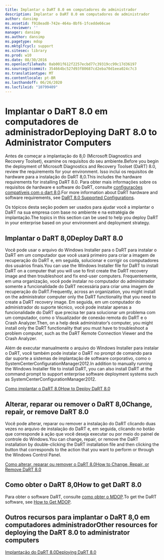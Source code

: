 ```yaml
---
title: Implantar o DaRT 8.0 em computadores de administrador
description: Implantar o DaRT 8.0 em computadores de administrador
author: dansimp
ms.assetid: f918ead8-742e-464a-8bf6-1fcedde66cae
ms.reviewer: ''
manager: dansimp
ms.author: dansimp
ms.pagetype: mdop
ms.mktglfcycl: support
ms.sitesec: library
ms.prod: w10
ms.date: 08/30/2016
ms.openlocfilehash: 0ab001f612f2257ecbd77c39319cc99c17d36197
ms.sourcegitcommit: 354664bc527d93f80687cd2eba70d1eea024c7c3
ms.translationtype: MT
ms.contentlocale: pt-BR
ms.lasthandoff: 06/26/2020
ms.locfileid: "10799409"
---
```

# <span data-ttu-id="68254-103">Implantar o DaRT 8.0 em computadores de administrador</span><span class="sxs-lookup"><span data-stu-id="68254-103">Deploying DaRT 8.0 to Administrator Computers</span></span>


<span data-ttu-id="68254-104">Antes de começar a implantação do 8,0 (Microsoft Diagnostics and Recovery Toolset), examine os requisitos do seu ambiente.</span><span class="sxs-lookup"><span data-stu-id="68254-104">Before you begin the deployment of Microsoft Diagnostics and Recovery Toolset (DaRT) 8.0, review the requirements for your environment.</span></span> <span data-ttu-id="68254-105">Isso inclui os requisitos de hardware para a instalação do DaRT 8,0.</span><span class="sxs-lookup"><span data-stu-id="68254-105">This includes the hardware requirements for installing DaRT 8.0.</span></span> <span data-ttu-id="68254-106">Para obter mais informações sobre os requisitos de hardware e software do DaRT, consulte [configurações compatíveis com o dart 8,0](dart-80-supported-configurations-dart-8.md).</span><span class="sxs-lookup"><span data-stu-id="68254-106">For more information about DaRT hardware and software requirements, see [DaRT 8.0 Supported Configurations](dart-80-supported-configurations-dart-8.md).</span></span>

<span data-ttu-id="68254-107">Os tópicos desta seção podem ser usados para ajudar você a implantar o DaRT na sua empresa com base no ambiente e na estratégia de implantação.</span><span class="sxs-lookup"><span data-stu-id="68254-107">The topics in this section can be used to help you deploy DaRT in your enterprise based on your environment and deployment strategy.</span></span>

## <span data-ttu-id="68254-108">Implantar o DaRT 8,0</span><span class="sxs-lookup"><span data-stu-id="68254-108">Deploy DaRT 8.0</span></span>


<span data-ttu-id="68254-109">Você pode usar o arquivo do Windows Installer para o DaRT para instalar o DaRT em um computador que você usará primeiro para criar a imagem de recuperação do DaRT e, em seguida, solucionar e corrigir os computadores dos usuários finais.</span><span class="sxs-lookup"><span data-stu-id="68254-109">You can use the Windows Installer file for DaRT to install DaRT on a computer that you will use to first create the DaRT recovery image and then troubleshoot and fix end-user computers.</span></span> <span data-ttu-id="68254-110">Frequentemente, em uma organização, você pode instalar no computador do administrador somente a funcionalidade do DaRT necessária para criar uma imagem de recuperação do DaRT.</span><span class="sxs-lookup"><span data-stu-id="68254-110">Frequently, across an organization, you might install on the administrator computer only the DaRT functionality that you need to create a DaRT recovery image.</span></span> <span data-ttu-id="68254-111">Em seguida, em um computador do administrador do suporte técnico, você pode instalar apenas a funcionalidade do DaRT que precisa ter para solucionar um problema com um computador, como o Visualizador de conexão remota do DaRT e o Crash Analyzer.</span><span class="sxs-lookup"><span data-stu-id="68254-111">Then, on a help desk administrator’s computer, you might install only the DaRT functionality that you must have to troubleshoot a problem computer, such as the DaRT Remote Connection Viewer and the Crash Analyzer.</span></span>

<span data-ttu-id="68254-112">Além de executar manualmente o arquivo do Windows Installer para instalar o DaRT, você também pode instalar o DaRT no prompt de comando para dar suporte a sistemas de implantação de software corporativo, como o SystemCenterConfigurationManager2012.</span><span class="sxs-lookup"><span data-stu-id="68254-112">In addition to manually running the Windows Installer file to install DaRT, you can also install DaRT at the command prompt to support enterprise software deployment systems such as SystemCenterConfigurationManager2012.</span></span>

[<span data-ttu-id="68254-113">Como implantar o DaRT 8.0</span><span class="sxs-lookup"><span data-stu-id="68254-113">How to Deploy DaRT 8.0</span></span>](how-to-deploy-dart-80-dart-8.md)

## <span data-ttu-id="68254-114">Alterar, reparar ou remover o DaRT 8,0</span><span class="sxs-lookup"><span data-stu-id="68254-114">Change, repair, or remove DaRT 8.0</span></span>


<span data-ttu-id="68254-115">Você pode alterar, reparar ou remover a instalação do DaRT clicando duas vezes no arquivo de instalação do DaRT e, em seguida, clicando no botão que corresponde à ação que você deseja executar ou por meio do painel de controle do Windows.</span><span class="sxs-lookup"><span data-stu-id="68254-115">You can change, repair, or remove the DaRT installation by double-clicking the DaRT installation file and then clicking the button that corresponds to the action that you want to perform or through the Windows Control Panel.</span></span>

[<span data-ttu-id="68254-116">Como alterar, reparar ou remover o DaRT 8.0</span><span class="sxs-lookup"><span data-stu-id="68254-116">How to Change, Repair, or Remove DaRT 8.0</span></span>](how-to-change-repair-or-remove-dart-80-dart-8.md)

## <span data-ttu-id="68254-117">Como obter o DaRT 8,0</span><span class="sxs-lookup"><span data-stu-id="68254-117">How to get DaRT 8.0</span></span>


<span data-ttu-id="68254-118">Para obter o software DaRT, consulte [como obter o MDOP](https://go.microsoft.com/fwlink/?LinkId=322049).</span><span class="sxs-lookup"><span data-stu-id="68254-118">To get the DaRT software, see [How to Get MDOP](https://go.microsoft.com/fwlink/?LinkId=322049).</span></span>

## <span data-ttu-id="68254-119">Outros recursos para implantar o DaRT 8,0 em computadores administrador</span><span class="sxs-lookup"><span data-stu-id="68254-119">Other resources for deploying the DaRT 8.0 to administrator computers</span></span>


[<span data-ttu-id="68254-120">Implantação do DaRT 8.0</span><span class="sxs-lookup"><span data-stu-id="68254-120">Deploying DaRT 8.0</span></span>](deploying-dart-80-dart-8.md)

 

 





